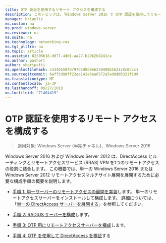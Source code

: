 ```yaml
---
title: OTP 認証を使用するリモート アクセスを構成する
description: このトピックは、「Windows Server 2016 で OTP 認証を使用してリモートアクセスを展開する」の一部です。
manager: brianlic
ms.custom: na
ms.prod: windows-server
ms.reviewer: na
ms.suite: na
ms.technology: networking-ras
ms.tgt_pltfrm: na
ms.topic: article
ms.assetid: 82505b18-dd77-4dd1-aa27-b2962b8241ca
ms.author: pashort
author: shortpatti
ms.openlocfilehash: c4340b59fd797d5d9d0e6270409b562128c0ccc1
ms.sourcegitcommit: 6aff3d88ff22ea141a6ea6572a5ad8dd6321f199
ms.translationtype: MT
ms.contentlocale: ja-JP
ms.lasthandoff: 09/27/2019
ms.locfileid: "71404415"
---
```

# <a name="configure-remote-access-with-otp-authentication"></a>OTP 認証を使用するリモート アクセスを構成する

>適用対象: Windows Server (半期チャネル)、Windows Server 2016

 Windows Server 2016 および Windows Server 2012 は、DirectAccess とルーティングとリモートアクセスサービス (RRAS) VPN を1つのリモートアクセスの役割に結合します。 この概要では、単一の Windows Server 2016 または Windows Server 2012 リモートアクセスマルチサイト展開を展開するために必要な構成手順の概要を説明します。  


- [手順 1: 単一サーバーのリモートアクセスの展開を実装](../../multisite/configure/Step-1-Implement-a-Single-Server-Remote-Access-Deployment.md)します。 単一のリモートアクセスサーバーをインストールして構成します。 詳細については、「[単一の DirectAccess サーバーを展開する](https://technet.microsoft.com/windows-server-docs/networking/remote-access/directaccess/single-server-advanced/deploy-a-single-directaccess-server-with-advanced-settings)」を参照してください。

- [手順 2: RADIUS サーバーを構成](Step-2-Configure-the-RADIUS-Server.md)します。

- [手順 3: OTP 用にリモートアクセスサーバーを構成](Step-3-Configure-the-Remote-Access-Server-for-OTP.md)します。

- [手順 4: OTP を使用して DirectAccess を検証](Step-4-Verify-DirectAccess-with-OTP.md)する
  


